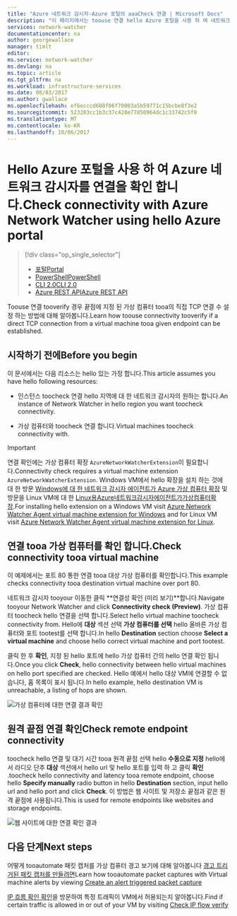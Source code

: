 ```yaml
---
title: "Azure 네트워크 감시자-Azure 포털의 aaaCheck 연결 | Microsoft Docs"
description: "이 페이지에서는 toouse 연결 hello Azure 포털을 사용 하 여 네트워크 감시자를 확인 하는 방법을 설명 합니다."
services: network-watcher
documentationcenter: na
author: georgewallace
manager: timlt
editor: 
ms.service: network-watcher
ms.devlang: na
ms.topic: article
ms.tgt_pltfrm: na
ms.workload: infrastructure-services
ms.date: 08/03/2017
ms.author: gwallace
ms.openlocfilehash: ef6ecccd688f06f70003a5b59771c15bcbe8f3e2
ms.sourcegitcommit: 523283cc1b3c37c428e77850964dc1c33742c5f0
ms.translationtype: MT
ms.contentlocale: ko-KR
ms.lasthandoff: 10/06/2017
---
```

# <a name="check-connectivity-with-azure-network-watcher-using-hello-azure-portal"></a><span data-ttu-id="40033-103">Hello Azure 포털을 사용 하 여 Azure 네트워크 감시자를 연결을 확인 합니다.</span><span class="sxs-lookup"><span data-stu-id="40033-103">Check connectivity with Azure Network Watcher using hello Azure portal</span></span>

> [!div class="op_single_selector"]
> - [<span data-ttu-id="40033-104">포털</span><span class="sxs-lookup"><span data-stu-id="40033-104">Portal</span></span>](network-watcher-connectivity-portal.md)
> - [<span data-ttu-id="40033-105">PowerShell</span><span class="sxs-lookup"><span data-stu-id="40033-105">PowerShell</span></span>](network-watcher-connectivity-powershell.md)
> - [<span data-ttu-id="40033-106">CLI 2.0</span><span class="sxs-lookup"><span data-stu-id="40033-106">CLI 2.0</span></span>](network-watcher-connectivity-cli.md)
> - [<span data-ttu-id="40033-107">Azure REST API</span><span class="sxs-lookup"><span data-stu-id="40033-107">Azure REST API</span></span>](network-watcher-connectivity-rest.md)

<span data-ttu-id="40033-108">Toouse 연결 tooverify 경우 끝점에 지정 된 가상 컴퓨터 tooa의 직접 TCP 연결 수 설정 하는 방법에 대해 알아봅니다.</span><span class="sxs-lookup"><span data-stu-id="40033-108">Learn how toouse connectivity tooverify if a direct TCP connection from a virtual machine tooa given endpoint can be established.</span></span>

## <a name="before-you-begin"></a><span data-ttu-id="40033-109">시작하기 전에</span><span class="sxs-lookup"><span data-stu-id="40033-109">Before you begin</span></span>

<span data-ttu-id="40033-110">이 문서에서는 다음 리소스는 hello 있는 가정 합니다.</span><span class="sxs-lookup"><span data-stu-id="40033-110">This article assumes you have hello following resources:</span></span>

* <span data-ttu-id="40033-111">인스턴스 toocheck 연결 hello 지역에 대 한 네트워크 감시자의 원하는 합니다.</span><span class="sxs-lookup"><span data-stu-id="40033-111">An instance of Network Watcher in hello region you want toocheck connectivity.</span></span>

* <span data-ttu-id="40033-112">가상 컴퓨터와 toocheck 연결 합니다.</span><span class="sxs-lookup"><span data-stu-id="40033-112">Virtual machines toocheck connectivity with.</span></span>

> [!IMPORTANT]
> <span data-ttu-id="40033-113">연결 확인에는 가상 컴퓨터 확장 `AzureNetworkWatcherExtension`이 필요합니다.</span><span class="sxs-lookup"><span data-stu-id="40033-113">Connectivity check requires a virtual machine extension `AzureNetworkWatcherExtension`.</span></span> <span data-ttu-id="40033-114">Windows VM에서 hello 확장을 설치 하는 것에 대 한 방문 [Windows에 대 한 네트워크 감시자 에이전트가 Azure 가상 컴퓨터 확장](../virtual-machines/windows/extensions-nwa.md) 및 방문을 Linux VM에 대 한 [Linux용Azure네트워크감시자에이전트가가상컴퓨터확장](../virtual-machines/linux/extensions-nwa.md).</span><span class="sxs-lookup"><span data-stu-id="40033-114">For installing hello extension on a Windows VM visit [Azure Network Watcher Agent virtual machine extension for Windows](../virtual-machines/windows/extensions-nwa.md) and for Linux VM visit [Azure Network Watcher Agent virtual machine extension for Linux](../virtual-machines/linux/extensions-nwa.md).</span></span>

## <a name="check-connectivity-tooa-virtual-machine"></a><span data-ttu-id="40033-115">연결 tooa 가상 컴퓨터를 확인 합니다.</span><span class="sxs-lookup"><span data-stu-id="40033-115">Check connectivity tooa virtual machine</span></span>

<span data-ttu-id="40033-116">이 예제에서는 포트 80 통한 연결 tooa 대상 가상 컴퓨터를 확인합니다.</span><span class="sxs-lookup"><span data-stu-id="40033-116">This example checks connectivity tooa destination virtual machine over port 80.</span></span>

<span data-ttu-id="40033-117">네트워크 감시자 tooyour 이동한 클릭 **연결성 확인 (미리 보기)**합니다.</span><span class="sxs-lookup"><span data-stu-id="40033-117">Navigate tooyour Network Watcher and click **Connectivity check (Preview)**.</span></span> <span data-ttu-id="40033-118">가상 컴퓨터 toocheck hello 연결을 선택 합니다.</span><span class="sxs-lookup"><span data-stu-id="40033-118">Select hello virtual machine toocheck connectivity from.</span></span> <span data-ttu-id="40033-119">Hello에 **대상** 섹션 선택 **가상 컴퓨터를 선택** hello 올바른 가상 컴퓨터와 포트 tootest를 선택 합니다.</span><span class="sxs-lookup"><span data-stu-id="40033-119">In hello **Destination** section choose **Select a virtual machine** and choose hello correct virtual machine and port tootest.</span></span>

<span data-ttu-id="40033-120">클릭 한 후 **확인**, 지정 된 hello 포트에 hello 가상 컴퓨터 간의 hello 연결 확인 됩니다.</span><span class="sxs-lookup"><span data-stu-id="40033-120">Once you click **Check**, hello connectivity between hello virtual machines on hello port specified are checked.</span></span> <span data-ttu-id="40033-121">Hello 예에서 hello 대상 VM에 연결할 수 없습니다, 홉 목록이 표시 됩니다.</span><span class="sxs-lookup"><span data-stu-id="40033-121">In hello example, hello destination VM is unreachable, a listing of hops are shown.</span></span>

![가상 컴퓨터에 대한 연결 결과 확인][1]

## <a name="check-remote-endpoint-connectivity"></a><span data-ttu-id="40033-123">원격 끝점 연결 확인</span><span class="sxs-lookup"><span data-stu-id="40033-123">Check remote endpoint connectivity</span></span>

<span data-ttu-id="40033-124">toocheck hello 연결 및 대기 시간 tooa 원격 끝점 선택 hello **수동으로 지정** hello에서 라디오 단추 **대상** 섹션에서 hello url 및 hello 포트를 입력 하 고 클릭 **확인** .</span><span class="sxs-lookup"><span data-stu-id="40033-124">toocheck hello connectivity and latency tooa remote endpoint, choose hello **Specify manually** radio button in hello **Destination** section, input hello url and hello port and click **Check**.</span></span>  <span data-ttu-id="40033-125">이 방법은 웹 사이트 및 저장소 끝점과 같은 원격 끝점에 사용됩니다.</span><span class="sxs-lookup"><span data-stu-id="40033-125">This is used for remote endpoints like websites and storage endpoints.</span></span>

![웹 사이트에 대한 연결 확인 결과][2]

## <a name="next-steps"></a><span data-ttu-id="40033-127">다음 단계</span><span class="sxs-lookup"><span data-stu-id="40033-127">Next steps</span></span>

<span data-ttu-id="40033-128">어떻게 tooautomate 패킷 캡처를 가상 컴퓨터 경고 보기에 대해 알아봅니다 [경고 트리거된 패킷 캡처를 만들려면](network-watcher-alert-triggered-packet-capture.md)</span><span class="sxs-lookup"><span data-stu-id="40033-128">Learn how tooautomate packet captures with Virtual machine alerts by viewing [Create an alert triggered packet capture](network-watcher-alert-triggered-packet-capture.md)</span></span>

<span data-ttu-id="40033-129">[IP 흐름 확인 확인](network-watcher-check-ip-flow-verify-portal.md)을 방문하여 특정 트래픽이 VM에서 허용되는지 알아봅니다.</span><span class="sxs-lookup"><span data-stu-id="40033-129">Find if certain traffic is allowed in or out of your VM by visiting [Check IP flow verify](network-watcher-check-ip-flow-verify-portal.md)</span></span>

[1]: ./media/network-watcher-connectivity-portal/figure1.png
[2]: ./media/network-watcher-connectivity-portal/figure2.png
